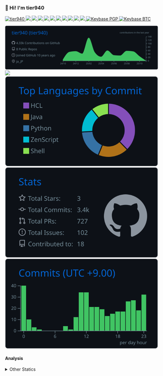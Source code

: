 ### 👋 Hi! I'm tier940

<p align="left"> 
  <a href="https://github.com/tier940/tier940/">
    <img src="https://komarev.com/ghpvc/?username=tier940" alt="tier940" />
  </a>
  <a href="http://twitter.com/tier940">
    <img height="20" src="https://img.shields.io/twitter/follow/tier940?label=Twitter&logo=twitter&style=flat" />
  </a>
  <a href="https://github.com/tier940">
    <img height="20" src="https://img.shields.io/github/followers/tier940?label=follow&logo=github&style=flat" />
  </a>
  <a href="https://www.reddit.com/user/tier940">
    <img height="20" src="https://img.shields.io/reddit/user-karma/combined/tier940?label=Reddit&logo=reddit&style=flat" />
  </a>
  <a href="https://stackoverflow.com/users/17317833/tier940">
    <img height="20" src="https://img.shields.io/stackexchange/stackoverflow/r/17317833?label=StackOverflow&logo=stack-overflow&style=flat" />
  </a>
  <a href="https://zenn.dev/tier940">
    <img height="20" src="https://zenn.badge.nikaera.com/s/tier940/likes" />
  </a>
  <a href="https://zenn.dev/tier940">
    <img height="20" src="https://zenn.badge.nikaera.com/s/tier940/followers" />
  </a>
  <a href="https://zenn.dev/tier940">
    <img height="20" src="https://zenn.badge.nikaera.com/s/tier940/articles" />
  </a>
  <a href="http://qiita.com/tier940">
    <img height="20" src="https://qiita-badge.apiapi.app/s/tier940/posts.svg" />
  </a>
  <a href="http://qiita.com/tier940">
    <img height="20" src="https://qiita-badge.apiapi.app/s/tier940/contributions.svg" />
  </a>
  <a href="https://github.com/tier940/tier940/">
    <img height="20" src="https://github.com/tier940/tier940/actions/workflows/main.yml/badge.svg" />
  </a>
  <a href="https://keybase.io/tier940">
    <img alt="Keybase PGP" src="https://img.shields.io/keybase/pgp/tier940">
  </a>
  <a href="https://keybase.io/tier940">
    <img alt="Keybase BTC" src="https://img.shields.io/keybase/btc/tier940">
  </a>
</p>

[![](https://raw.githubusercontent.com/tier940/tier940/main/profile-summary-card-output/github_dark/0-profile-details.svg)](https://github.com/vn7n24fzkq/github-profile-summary-cards)
[![](https://raw.githubusercontent.com/tier940/tier940/main/profile-summary-card-output/github_dark/1-repos-per-language.svg)](https://github.com/vn7n24fzkq/github-profile-summary-cards) [![](https://raw.githubusercontent.com/tier940/tier940/main/profile-summary-card-output/github_dark/2-most-commit-language.svg)](https://github.com/vn7n24fzkq/github-profile-summary-cards)
[![](https://raw.githubusercontent.com/tier940/tier940/main/profile-summary-card-output/github_dark/3-stats.svg)](https://github.com/vn7n24fzkq/github-profile-summary-cards) [![](https://raw.githubusercontent.com/tier940/tier940/main/profile-summary-card-output/github_dark/4-productive-time.svg)](https://github.com/vn7n24fzkq/github-profile-summary-cards)


#### Analysis
<!-- <img height="150" src="https://github.com/tier940/tier940/blob/master/images/stat.svg" alt="Alternative Text"/> -->

<details>
  <summary>Other Statics</summary>
  <!--START_SECTION:waka-->
![Code Time](http://img.shields.io/badge/Code%20Time-3%2C841%20hrs%202%20mins-blue)

**🐱 My GitHub Data** 

> 📦 30.0 kB Used in GitHub's Storage 
 > 
> 💼 Opted to Hire
 > 
> 📜 11 Public Repositories 
 > 
> 🔑 3 Private Repositories 
 > 
**I'm an Early 🐤** 

```text
🌞 Morning                1897 commits        ████░░░░░░░░░░░░░░░░░░░░░   15.85 % 
🌆 Daytime                4397 commits        █████████░░░░░░░░░░░░░░░░   36.73 % 
🌃 Evening                4417 commits        █████████░░░░░░░░░░░░░░░░   36.89 % 
🌙 Night                  1261 commits        ███░░░░░░░░░░░░░░░░░░░░░░   10.53 % 
```
📅 **I'm Most Productive on Saturday** 

```text
Monday                   1172 commits        ██░░░░░░░░░░░░░░░░░░░░░░░   09.79 % 
Tuesday                  2000 commits        ████░░░░░░░░░░░░░░░░░░░░░   16.71 % 
Wednesday                1396 commits        ███░░░░░░░░░░░░░░░░░░░░░░   11.66 % 
Thursday                 1308 commits        ███░░░░░░░░░░░░░░░░░░░░░░   10.93 % 
Friday                   1619 commits        ███░░░░░░░░░░░░░░░░░░░░░░   13.52 % 
Saturday                 2329 commits        █████░░░░░░░░░░░░░░░░░░░░   19.45 % 
Sunday                   2148 commits        ████░░░░░░░░░░░░░░░░░░░░░   17.94 % 
```


📊 **This Week I Spent My Time On** 

```text
🕑︎ Time Zone: Asia/Tokyo

💬 Programming Languages: 
Other                    38 hrs 43 mins      █████████████████████████   98.31 % 
Markdown                 15 mins             ░░░░░░░░░░░░░░░░░░░░░░░░░   00.67 % 
INI                      8 mins              ░░░░░░░░░░░░░░░░░░░░░░░░░   00.34 % 
YAML                     8 mins              ░░░░░░░░░░░░░░░░░░░░░░░░░   00.34 % 
JSON                     7 mins              ░░░░░░░░░░░░░░░░░░░░░░░░░   00.31 % 

🔥 Editors: 
Chrome                   38 hrs 43 mins      █████████████████████████   98.31 % 
VS Code                  40 mins             ░░░░░░░░░░░░░░░░░░░░░░░░░   01.69 % 

💻 Operating System: 
Windows                  35 hrs 53 mins      ███████████████████████░░   91.12 % 
Unknown OS               3 hrs 29 mins       ██░░░░░░░░░░░░░░░░░░░░░░░   08.88 % 
```

**I Mostly Code in Java** 

```text
Java                     14 repos            ███████████░░░░░░░░░░░░░░   45.16 % 
ZenScript                3 repos             ██░░░░░░░░░░░░░░░░░░░░░░░   09.68 % 
HTML                     2 repos             ██░░░░░░░░░░░░░░░░░░░░░░░   06.45 % 
Python                   1 repo              █░░░░░░░░░░░░░░░░░░░░░░░░   03.23 % 
Dockerfile               1 repo              █░░░░░░░░░░░░░░░░░░░░░░░░   03.23 % 
```



**Timeline**

![Lines of Code chart](https://raw.githubusercontent.com/tier940/tier940/main/assets/bar_graph.png)


 Last Updated on 19/05/2024 00:18:24 UTC
<!--END_SECTION:waka-->
</details>
